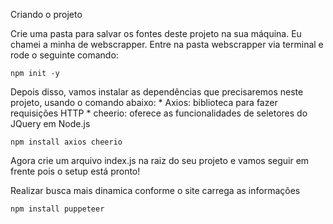 
Criando o projeto

Crie uma pasta para salvar os fontes deste projeto na sua máquina. Eu chamei a minha de webscrapper. Entre na pasta webscrapper via terminal e rode o seguinte comando:

    npm init -y

Depois disso, vamos instalar as dependências que precisaremos neste projeto, usando o comando abaixo:
    * Axios: biblioteca para fazer requisições HTTP
    * cheerio: oferece as funcionalidades de seletores do JQuery em Node.js

    npm install axios cheerio

Agora crie um arquivo index.js na raiz do seu projeto e vamos seguir em frente pois o setup está pronto!

Realizar busca mais dinamica conforme o site carrega as informações

    npm install puppeteer

